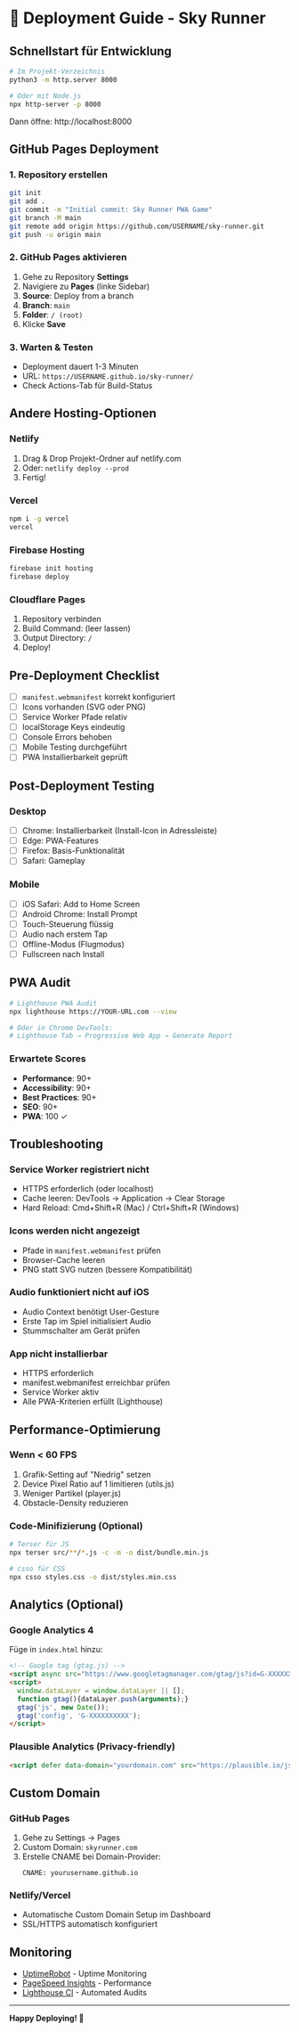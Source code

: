 # 🚀 Deployment Guide - Sky Runner

## Schnellstart für Entwicklung

```bash
# Im Projekt-Verzeichnis
python3 -m http.server 8000

# Oder mit Node.js
npx http-server -p 8000
```

Dann öffne: http://localhost:8000

## GitHub Pages Deployment

### 1. Repository erstellen

```bash
git init
git add .
git commit -m "Initial commit: Sky Runner PWA Game"
git branch -M main
git remote add origin https://github.com/USERNAME/sky-runner.git
git push -u origin main
```

### 2. GitHub Pages aktivieren

1. Gehe zu Repository **Settings**
2. Navigiere zu **Pages** (linke Sidebar)
3. **Source**: Deploy from a branch
4. **Branch**: `main`
5. **Folder**: `/ (root)`
6. Klicke **Save**

### 3. Warten & Testen

- Deployment dauert 1-3 Minuten
- URL: `https://USERNAME.github.io/sky-runner/`
- Check Actions-Tab für Build-Status

## Andere Hosting-Optionen

### Netlify

1. Drag & Drop Projekt-Ordner auf netlify.com
2. Oder: `netlify deploy --prod`
3. Fertig!

### Vercel

```bash
npm i -g vercel
vercel
```

### Firebase Hosting

```bash
firebase init hosting
firebase deploy
```

### Cloudflare Pages

1. Repository verbinden
2. Build Command: (leer lassen)
3. Output Directory: `/`
4. Deploy!

## Pre-Deployment Checklist

- [ ] `manifest.webmanifest` korrekt konfiguriert
- [ ] Icons vorhanden (SVG oder PNG)
- [ ] Service Worker Pfade relativ
- [ ] localStorage Keys eindeutig
- [ ] Console Errors behoben
- [ ] Mobile Testing durchgeführt
- [ ] PWA Installierbarkeit geprüft

## Post-Deployment Testing

### Desktop

- [ ] Chrome: Installierbarkeit (Install-Icon in Adressleiste)
- [ ] Edge: PWA-Features
- [ ] Firefox: Basis-Funktionalität
- [ ] Safari: Gameplay

### Mobile

- [ ] iOS Safari: Add to Home Screen
- [ ] Android Chrome: Install Prompt
- [ ] Touch-Steuerung flüssig
- [ ] Audio nach erstem Tap
- [ ] Offline-Modus (Flugmodus)
- [ ] Fullscreen nach Install

## PWA Audit

```bash
# Lighthouse PWA Audit
npx lighthouse https://YOUR-URL.com --view

# Oder in Chrome DevTools:
# Lighthouse Tab → Progressive Web App → Generate Report
```

### Erwartete Scores

- **Performance**: 90+
- **Accessibility**: 90+
- **Best Practices**: 90+
- **SEO**: 90+
- **PWA**: 100 ✓

## Troubleshooting

### Service Worker registriert nicht

- HTTPS erforderlich (oder localhost)
- Cache leeren: DevTools → Application → Clear Storage
- Hard Reload: Cmd+Shift+R (Mac) / Ctrl+Shift+R (Windows)

### Icons werden nicht angezeigt

- Pfade in `manifest.webmanifest` prüfen
- Browser-Cache leeren
- PNG statt SVG nutzen (bessere Kompatibilität)

### Audio funktioniert nicht auf iOS

- Audio Context benötigt User-Gesture
- Erste Tap im Spiel initialisiert Audio
- Stummschalter am Gerät prüfen

### App nicht installierbar

- HTTPS erforderlich
- manifest.webmanifest erreichbar prüfen
- Service Worker aktiv
- Alle PWA-Kriterien erfüllt (Lighthouse)

## Performance-Optimierung

### Wenn < 60 FPS

1. Grafik-Setting auf "Niedrig" setzen
2. Device Pixel Ratio auf 1 limitieren (utils.js)
3. Weniger Partikel (player.js)
4. Obstacle-Density reduzieren

### Code-Minifizierung (Optional)

```bash
# Terser für JS
npx terser src/**/*.js -c -m -o dist/bundle.min.js

# csso für CSS
npx csso styles.css -o dist/styles.min.css
```

## Analytics (Optional)

### Google Analytics 4

Füge in `index.html` hinzu:

```html
<!-- Google tag (gtag.js) -->
<script async src="https://www.googletagmanager.com/gtag/js?id=G-XXXXXXXXXX"></script>
<script>
  window.dataLayer = window.dataLayer || [];
  function gtag(){dataLayer.push(arguments);}
  gtag('js', new Date());
  gtag('config', 'G-XXXXXXXXXX');
</script>
```

### Plausible Analytics (Privacy-friendly)

```html
<script defer data-domain="yourdomain.com" src="https://plausible.io/js/script.js"></script>
```

## Custom Domain

### GitHub Pages

1. Gehe zu Settings → Pages
2. Custom Domain: `skyrunner.com`
3. Erstelle CNAME bei Domain-Provider:
   ```
   CNAME: yourusername.github.io
   ```

### Netlify/Vercel

- Automatische Custom Domain Setup im Dashboard
- SSL/HTTPS automatisch konfiguriert

## Monitoring

- [UptimeRobot](https://uptimerobot.com) - Uptime Monitoring
- [PageSpeed Insights](https://pagespeed.web.dev) - Performance
- [Lighthouse CI](https://github.com/GoogleChrome/lighthouse-ci) - Automated Audits

---

**Happy Deploying! 🚀**


